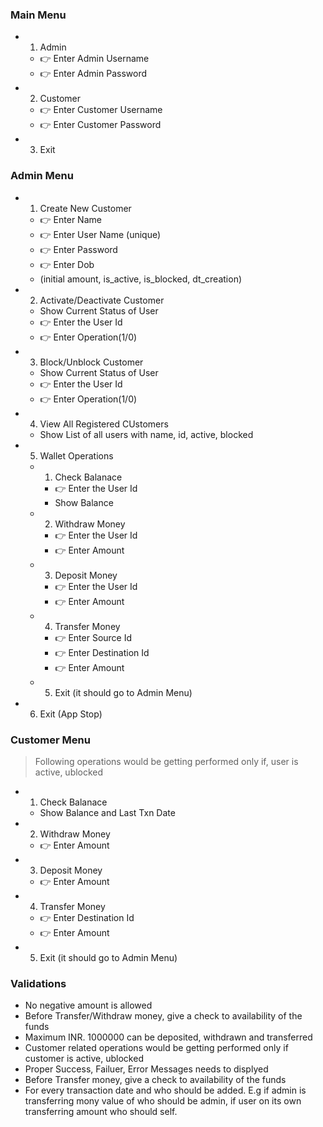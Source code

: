 ### Main Menu
- 1. Admin
    - 👉 Enter Admin Username
    - 👉 Enter Admin Password
- 2. Customer
    - 👉 Enter Customer Username
    - 👉 Enter Customer Password
- 3. Exit

### Admin Menu
- 1. Create New Customer
    - 👉 Enter Name
    - 👉 Enter User Name (unique)
    - 👉 Enter Password
    - 👉 Enter Dob
    - (initial amount, is_active, is_blocked, dt_creation)
- 2. Activate/Deactivate Customer
    - Show Current Status of User
    - 👉 Enter the User Id
    - 👉 Enter Operation(1/0)
- 3. Block/Unblock Customer
    - Show Current Status of User
    - 👉 Enter the User Id
    - 👉 Enter Operation(1/0)
- 4. View All Registered CUstomers
    - Show List of all users with name, id, active, blocked
- 5. Wallet Operations
    - 1. Check Balanace
        - 👉 Enter the User Id
        - Show Balance
    - 2. Withdraw Money
        - 👉 Enter the User Id 
        - 👉 Enter Amount
    - 3. Deposit Money
        - 👉 Enter the User Id 
        - 👉 Enter Amount
    - 4. Transfer Money
        - 👉 Enter Source Id 
        - 👉 Enter Destination Id 
        - 👉 Enter Amount
    - 5. Exit (it should go to Admin Menu) 
- 6. Exit (App Stop)

### Customer Menu
> Following operations would be getting performed only if, user is active, ublocked
- 1. Check Balanace
    - Show Balance and Last Txn Date
- 2. Withdraw Money
    - 👉 Enter Amount
- 3. Deposit Money
    - 👉 Enter Amount
- 4. Transfer Money
    - 👉 Enter Destination Id 
    - 👉 Enter Amount
- 5. Exit (it should go to Admin Menu) 

### Validations 
- No negative amount is allowed
- Before Transfer/Withdraw money, give a check to availability of the funds
- Maximum INR. 1000000 can be deposited, withdrawn and transferred
- Customer related operations would be getting performed only if customer is active, ublocked
- Proper Success, Failuer, Error Messages needs to displyed 
- Before Transfer money, give a check to availability of the funds
- For every transaction date and who should be added. E.g if admin is transferring mony value of who should be admin, if user on its own transferring amount who should self.

